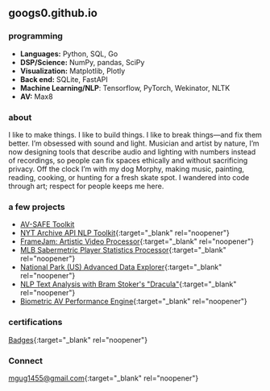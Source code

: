 ## googs0.github.io

### programming 
- **Languages:** Python, SQL, Go
- **DSP/Science:** NumPy, pandas, SciPy
- **Visualization:** Matplotlib, Plotly
- **Back end:** SQLite, FastAPI
- **Machine Learning/NLP**: Tensorflow, PyTorch, Wekinator, NLTK
- **AV:** Max8

### about
I like to make things. I like to build things. I like to break things—and fix them better. I’m obsessed with sound and light. Musician and artist by nature, I’m now designing tools that describe audio and lighting with numbers instead of recordings, so people can fix spaces ethically and without sacrificing privacy. Off the clock I’m with my dog Morphy, making music, painting, reading, cooking, or hunting for a fresh skate spot. I wandered into code through art; respect for people keeps me here.

### a few projects
- [AV-SAFE Toolkit](https://github.com/googs0/av-safe-toolkit)
- [NYT Archive API NLP Toolkit](https://github.com/googs0/NYTarchiveTextExplorerAPI){:target="_blank" rel="noopener"}
- [FrameJam: Artistic Video Processor](https://github.com/googs0/FrameJam){:target="_blank" rel="noopener"}
- [MLB Sabermetric Player Statistics Processor](https://github.com/googs0/PlayerDataProcessorMLB){:target="_blank" rel="noopener"}
- [National Park (US) Advanced Data Explorer](https://github.com/googs0/NationalParkDataSyncTool){:target="_blank" rel="noopener"}
- [NLP Text Analysis with Bram Stoker's "Dracula"](https://github.com/googs0/DraculaTextAnalyticsNLP){:target="_blank" rel="noopener"}
- [Biometric AV Performance Engine](https://github.com/googs0/AudiovisualBiophysicalPerformanceEngine){:target="_blank" rel="noopener"}

### certifications 
[Badges](https://www.credly.com/users/michael-gugliotti/badges){:target="_blank" rel="noopener"}


<!--- ### Resume
[Michael Gugliotti Resume](/assets/Michael-Gugliotti-Resume.pdf){:target="_blank" rel="noopener"} -->

### Connect
[mgug1455@gmail.com](mailto:mgug1455@gmail.com){:target="_blank" rel="noopener"}
